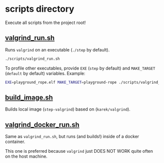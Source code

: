 # scripts directory

Execute all scripts from the project root!

## [valgrind_run.sh](valgrind_run.sh)

Runs `valgrind` on an executable (`./step` by default).

```bash
./scripts/valgrind_run.sh
```

To profile other executables, provide `EXE` (`step` by default) and `MAKE_TARGET` (`default` by default) variables. Example:

```bash
EXE=playground_rope.elf MAKE_TARGET=playground-rope ./scripts/valgrind_run.sh
```

## [build_image.sh](build_image.sh)

Builds local image (`step-valgrind`) based on (`karek/valgrind`).

## [valgrind_docker_run.sh](valgrind_docker_run.sh)

Same as `valgrind_run.sh`, but runs (and builds!) inside of a docker container.

This one is preferred because `valgrind` just DOES NOT WORK quite often on the host machine.
